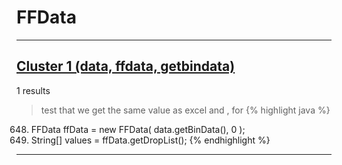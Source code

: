 # FFData

***

## [Cluster 1 (data, ffdata, getbindata)](./1)
1 results
> test that we get the same value as excel and , for 
{% highlight java %}
648. FFData ffData = new FFData( data.getBinData(), 0 );
650. String[] values = ffData.getDropList();
{% endhighlight %}

***

